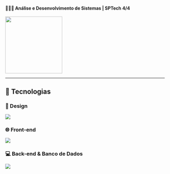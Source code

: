 #### 👩🏻‍💻 Análise e Desenvolvimento de Sistemas | SPTech 4/4  

<div align="start">
  <img height="180em" src="https://github-readme-stats.vercel.app/api?username=eduardaguardiao&show_icons=true&theme=dark&include_all_commits=true&count_private=true"/>  
</div>  

---

## 🚀 Tecnologias  

### 🎨 Design  
<p align="start">
  <a href="https://skillicons.dev">
    <img src="https://skillicons.dev/icons?i=figma" />
  </a>
</p>  

### 🌐 Front-end  
<p align="start">
  <a href="https://skillicons.dev">
    <img src="https://skillicons.dev/icons?i=html,css,js,react" />
  </a>
</p>  

### 💻 Back-end & Banco de Dados  
<p align="start">
  <a href="https://skillicons.dev">
    <img src="https://skillicons.dev/icons?i=java,mysql" />
  </a>
</p>





